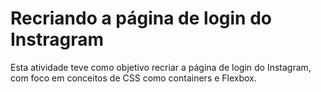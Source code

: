 # Recriando a página de login do Instragram

Esta atividade teve como objetivo recriar a página de login do Instagram, com foco em conceitos de CSS como containers e Flexbox.
